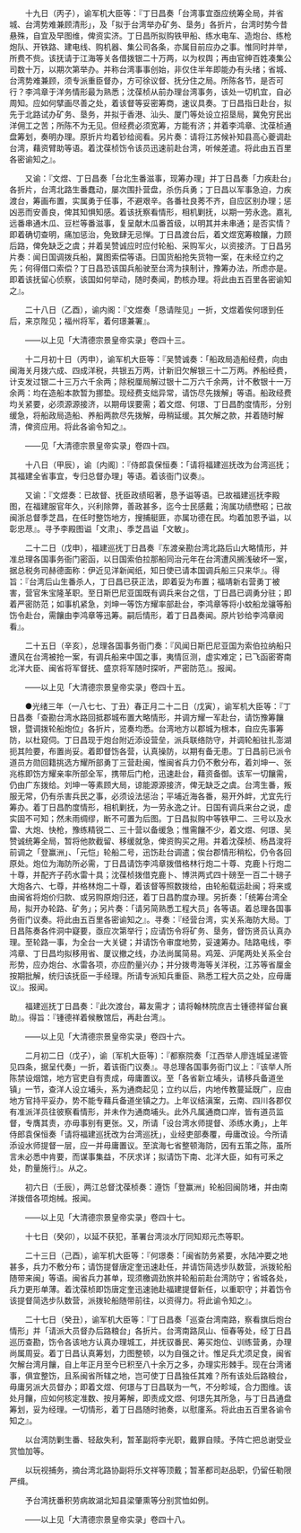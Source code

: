 <!-- { "loadSidebar": true } -->
　　十九日（丙子），谕军机大臣等：『丁日昌奏「台湾事宜亟应统筹全局，并省城、台湾势难兼顾清形」，及「拟于台湾举办矿务、垦务」各折片，台湾时势今昔悬殊，自宜及早图维，俾资实济。丁日昌所拟购铁甲船、练水电车、造炮台、练枪炮队、开铁路、建电线、购机器、集公司各条，亦属目前应办之事。惟同时并举，所费不赀。该抚请于江海等关各借拨银二十万两，以为权舆；再由官绅百姓凑集公司数十万，以期次第举办。并称台湾事事创始，非仅住半年即能办有头绪；省城、台湾势难兼顾，须专派重臣督办，方可徐议督、抚分住之局。所陈各节，是否可行？李鸿章于洋务情形最为熟悉；沈葆桢从前办理台湾事务，该处一切机宜，自必周知。应如何擘画尽善之处，着该督等妥密筹商，速议具奏。丁日昌指日赴台，拟先于北路试办矿务、垦务，并拟于香港、汕头、厦门等处设立招垦局，冀免穷民出洋佣工之苦；所陈不为无见。但经费必须宽筹，方能有济；并着李鸿章、沈葆桢通盘筹划，奏明办理。原折片均着钞给阅看。另片奏：请将江苏候补知县高心夔调赴台湾，藉资臂助等语。着沈葆桢饬令该员迅速前赴台湾，听候差遣。将此由五百里各密谕知之』。

　　又谕：『文煜、丁日昌奏「台北生番滋事，现筹办理」并丁日昌奏「力疾赴台」各折片，台湾北路生番蠢动，屡次围扑营盘，杀伤兵勇；丁日昌以军事急迫，力疾渡台，筹画布置，实属勇于任事，不避艰辛。各番社良莠不齐，自应区别办理；惩凶恶而安善良，俾其知惧知感。着该抚察看情形，相机剿抚，以期一劳永逸。嘉礼远番串通木瓜、豆栏等番滋事，复呈献木瓜番首级，以明其并未串通；是否实情？即着确切查明，痛加惩治，免致肆无忌惮。丁日昌渡台后，着文煜宽筹粮饟，力顾后路，俾免缺乏之虞；并着吴赞诚应时应付轮船、采购军火，以资接济。丁日昌另片奏：闻日国调拨兵船，冀图索偿等语。日国货船抢失货物一案，在未经立约之先；何得借口索偿？丁日昌恐该国兵船驶至台湾为挟制计，豫筹办法，所虑亦是。即着该抚留心侦察，该国如何举动，随时奏闻，酌核办理。将此由五百里各密谕知之』。

　　二十八日（乙酉），谕内阁：『文煜奏「恳请陛见」一折，文煜着俟何璟到任后，来京陛见；福州将军，着何璟兼署』。

　　——以上见「大清德宗景皇帝实录」卷四十三。

　　十二月初十日（丙申），谕军机大臣等：『吴赞诚奏：「船政局造船经费，向由闽海关月拨六成、四成洋税，共银五万两，计新旧欠解银三十二万两。养船经费，计支发过银二十三万六千余两；除税厘局解过银十二万六千余两，计不敷银十一万余两：均在造船本款暂为挪垫。现经费支绌异常，请饬尽先拨解」等语。船政经费均关紧要，必须源源接济，以期毋误要需；着文煜、何璟、丁日昌酌度情形，分别缓急，将船政局造船、养船两款尽先拨解，毋稍延缓。其欠解之款，并着随时解清，俾资应用。将此各谕令知之』。

　　——见「大清德宗景皇帝实录」卷四十四。

　　十八日（甲辰），谕〔内阁〕：『侍郎袁保恒奏：「请将福建巡抚改为台湾巡抚；其福建全省事宜，专归总督办理」等语。着该衙门议奏』。

　　又谕：『文煜奏：已故督、抚臣政绩昭著，恳予谥等语。已故福建巡抚李殿图，在福建服官年久，兴利除弊，善政甚多，迄今士民感戴；洵属功绩懋昭；已故闽浙总督季芝昌，在任时整饬地方，搜捕艇匪，亦属功德在民。均着加恩予谥，以彰忠荩』。寻予李殿图谥「文肃」、季芝昌谥「文敏」。

　　二十二日（戊申），福建巡抚丁日昌奏『东渡亲勘台湾北路后山大略情形，并准总理各国事务衙门密函，以日国索伯拉那船同治元年在台湾遭风搁浅破坏一案，据总税务司赫德面称：伊近见洋新闻纸，知日使已请本国调兵船三只来华』。得旨：『台湾后山生番杀人，丁日昌已获正法，即着妥为布置；福靖新右营勇丁被害，营官朱宝隆革职。至日斯巴尼亚国既有调兵来台之信，丁日昌已调勇分驻；即着严密防范；如事机紧急，刘坤一等饬方耀率部赴台，李鸿章等将小蚊船龙骧等船饬令赴台，需饟由李鸿章等迅筹。嗣后情形，着丁日昌奏闻。原片钞给李鸿章阅看』。

　　二十五日（辛亥），总理各国事务衙门奏：『风闻日斯巴尼亚国为索伯拉纳船只遭风在台湾被抢一案，有调兵船来中国之事，夷情叵测，虚实难定；已飞函密寄南北洋大臣、闽省将军督抚、盛京将军随时探听，严密防范』。报闻。

　　——以上见「大清德宗景皇帝实录」卷四十五。

　　●光绪三年（一八七七、丁丑）春正月二十二日（戊寅），谕军机大臣等：『丁日昌奏「查勘台湾水路回抵郡城布置大略情形，并调方耀一军赴台，请饬豫筹饟银，暨调拨轮船炮位」各折片，览奏均悉。台湾地方以郡城为根本，自应先事筹防，以杜窥伺。丁日昌现于炮台附近添设营垒，派兵联络防守，并调轮船驻扎澎湖扼其险要，布置尚妥。着即督饬各营，认真操防，以期有备无患。丁日昌前已派令道员方勋回籍挑选方耀所部勇丁三营赴闽，惟闽省兵力仍不敷分布，着刘坤一、张兆栋即饬方耀亲率所部全军，携带后门枪，迅速赴台，藉资备御。该军一切饟需，仍由广东拨给。刘坤一等素顾大局，谅能源源接济，俾无缺乏之虞。台湾生番，叛服无常，仍有杀害兵民之事，必须设法惩治；平埔近海各番，易开外衅，尤宜先行筹办。着丁日昌酌度情形，相机剿抚，为一劳永逸之计。日国有调兵来台之说，虚实固不可知；然未雨绸缪，断不可置为后图。丁日昌拟购中等铁甲二、三号以及水雷、大炮、快枪，豫练精锐二、三十营以备缓急；惟需饟不少，着文煜、何璟、吴赞诚统筹全局，暂将他款截留、移缓就急，俾资购买之用。并着沈葆桢、杨昌浚将前调之「登赢洲」、「元恺」轮船二号，迅饬赴台调遣；俟台郡情形稍松，仍令各回原处。炮位为海防所必需，丁日昌请饬李鸿章拨借格林行炮二十尊、克鹿卜行炮二十尊，并配齐子药水雷十具；沈葆桢拨借克鹿卜、博洪两式四十磅至一百二十磅子大炮各六、七尊，并格林炮二十尊，着该督等照数拨给，由轮船载运赴闽；将来或由闽省将炮价归款、或另购原炮归还，着丁日昌酌度办理。另折奏：「统筹台湾全局，拟开办轮路、矿务」；另片奏：「请另简熟悉工程大员」各等语。着总理各国事务衙门议奏。将此由五百里各密谕知之』。寻奏：『经营台湾，实关系海防大局。丁日昌陈奏各件洞中寲要，亟应次第举行；应请饬令将矿务、垦务，督饬贤员认真办理。至轮路一事，为全台一大关键；并请饬令审度地势，妥速筹办。陆路电线，李鸿章、丁日昌均拟移用省、厦议撤之线，办法尚属简易。鸡笼、沪尾两处关系全台形势，应办炮台、水雷各项，亦应酌量兴办；并分拨粤海等关洋税，江苏等省厘金按期批解，统归该抚臣一手经理。所请专派知兵重臣、熟悉工程大员之处，应毋庸议』。报闻。

　　福建巡抚丁日昌奏：『此次渡台，幕友需才；请将翰林院庶吉士锺德祥留台襄助』。得旨：『锺德祥着候散馆后，再赴台湾』。

　　——以上见「大清德宗景皇帝实录」卷四十六。

　　二月初二日（戊子），谕〔军机大臣等〕：『都察院奏「江西举人廖连城呈递管见四条，据呈代奏」一折，着该衙门议奏』。寻总理各国事务衙门议上：『该举人所陈禁设烟馆，地方官吏自有责成，毋庸置议。至「各省新立埔头，请移兵备道坐镇」一节，查洋人设立埔头，系为通商起见；立约以后，内地传教蔓延既广，应由地方官持平妥办，势不能专藉兵备道坐镇之力。上年议结滇案，云南、四川各郡仅有准派洋员往彼察看情形，并未作为通商埔头。此外凡属通商口岸，皆有道员监督，专膺其责，亦毋事别有更张。又，所请「设台湾水师提督、添练水勇」，上年侍郎袁保恒奏「请将福建巡抚改为台湾巡抚」，业经吏部奏覆，毋庸改设。今所请添设水师提督一层，应一并毋庸置议。至滨海七省整顿海防，因有五策之陈，虽所言未必悉中肯要，而谋事集益，不厌求详；拟请饬下南、北洋大臣，如有可釆之处，酌量施行』。从之。

　　初六日（壬辰），两江总督沈葆桢奏：遵饬「登赢洲」轮船回闽防堵，并由南洋拨借各项炮械。报闻。

　　——以上见「大清德宗景皇帝实录」卷四十七。

　　十七日（癸卯），以延不获犯，革署台湾淡水厅同知郑元杰等职。

　　二十三日（己酉），谕军机大臣等：『何璟奏：「闽省防务紧要，水陆冲要之地甚多，兵力不敷分布；请饬提督唐定奎迅速赴任，并请饬简选步队数营，派拨轮船随带来闽」等语。闽省兵力甚单，现须檄调劲旅并轮船前赴台湾防守；省城各处，兵力更形单薄。着沈葆桢即饬唐定奎迅速驰赴福建提督新任，以重职守；并着饬令该提督简选步队数营，派拨轮船随带前往，以资得力。将此谕令知之』。

　　二十七日（癸丑），谕军机大臣等：『丁日昌奏「巡查台湾南路，察看旗后炮台情形」并「请派大员督办后路粮台」各折片。台湾南路凤山、恒春等处，经丁日昌巡历查勘，饬令各该地方认真办理城工，并抚驭番民、筹买炮位、训练营勇，办理尚属周妥。着丁日昌认真筹划，力图整顿，以为自强之计。惟足兵尤须足食，闽省欠解台湾月饟，自上年正月至今已积至八十余万之多，办理实形棘手。现在台湾诸事，俱宜整饬，且系闽省所辖之地，岂可使丁日昌独任其难？所有该处后路粮台，毋庸另派大员督办；即着文煜、何璟与丁日昌联为一气，不分畛域，合力图维。该处月饟，应如何核定准数、按月筹解，即责成文煜、何璟先其所急，与丁日昌通盘筹划，妥为经理。一切情形，着丁日昌随时驰奏，以慰廑系。将此由五百里各谕令知之』。

　　以台湾防剿生番、轻敌失利，暂革副将李光职，戴罪自赎。予阵亡把总谢受业赏恤加等。

　　以玩视捕务，摘台湾北路协副将乐文祥等顶戴；暂革都司赵品职，仍留任勒限严缉。

　　予台湾抚番积劳病故湖北知县梁肇熏等分别赏恤如例。

　　——以上见「大清德宗景皇帝实录」卷四十八。

